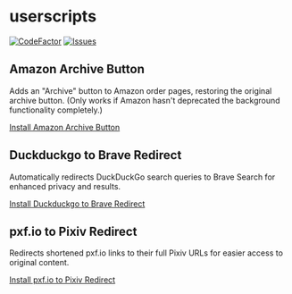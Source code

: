 # userscripts

[![CodeFactor](https://www.codefactor.io/repository/github/nive9/userscripts/badge/main)](https://www.codefactor.io/repository/github/nive9/userscripts/overview/main)
[![Issues](https://img.shields.io/github/issues/Nive9/userscripts)](https://github.com/Nive9/userscripts/issues)


## Amazon Archive Button

Adds an "Archive" button to Amazon order pages, restoring the original archive button. (Only works if Amazon hasn't deprecated the background functionality completely.)

[Install Amazon Archive Button](https://raw.githubusercontent.com/Nive9/userscripts/main/amazonArchiveButton.user.js)


## Duckduckgo to Brave Redirect

Automatically redirects DuckDuckGo search queries to Brave Search for enhanced privacy and results.

[Install Duckduckgo to Brave Redirect](https://raw.githubusercontent.com/Nive9/userscripts/main/ddgToBraveRedirect.user.js)


## pxf.io to Pixiv Redirect

Redirects shortened pxf.io links to their full Pixiv URLs for easier access to original content.

[Install pxf.io to Pixiv Redirect](https://raw.githubusercontent.com/Nive9/userscripts/main/pxf.ioToTargetRedirect.user.js)
